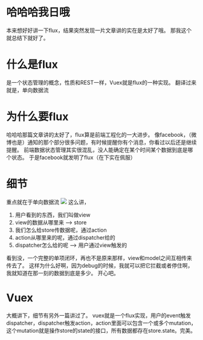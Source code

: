 # 哈哈哈我日哦
本来想好好讲一下flux，结果突然发现一片文章讲的实在是太好了哦。
那我这个就总结下就好了。

# 什么是flux
是一个状态管理的概念，性质和REST一样，Vuex就是flux的一种实现。
翻译过来就是，单向数据流

# 为什么要flux
哈哈哈那篇文章讲的太好了，flux算是前端工程化的一大进步。
像facebook，（微博也是）通知的那个部分很多问题，有时候提醒你有个消息，你看过以后还是继续提醒。
前端数据状态管理其实很混乱，没人能确定在某个时间某个数据到底是哪个状态。
于是facebook就发明了flux（在下实在佩服）

# 细节
重点就在于单向数据流
![](flux.jpg)
这么讲，
1. 用户看到的东西，我们叫做view
2. view的数据从哪里来 --> store
3. 我们怎么给store传数据呢，通过action
4. action从哪里来的呢，通过dispatcher给的
5. dispatcher怎么给的呢 --> 用户通过view触发的

看到没，一个完整的单项闭环，再也不是原来那样，view和model之间互相传来传去了。
这样为什么好啊，因为debug的时候，我就可以把它拦截或者停住啊，我就知道在那一刻的数据到底是多少。
开心吧。

# Vuex
大概讲下，细节有另外一篇讲过了。
vuex就是一个flux实现，用户的event触发dispatcher，dispatcher触发action，action里面可以包含一个或多个mutation，
这个mutation就是操作store的state的接口，所有数据都存在store.state。完美。
